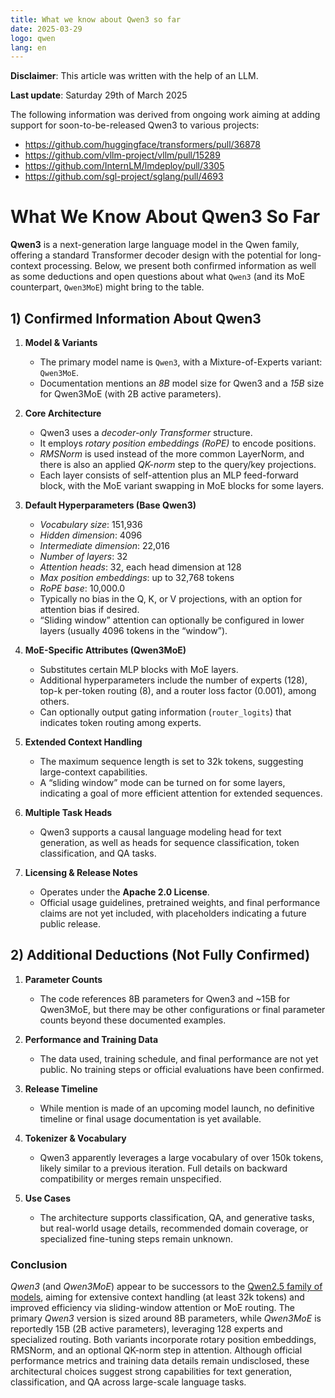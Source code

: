 ```yaml
---
title: What we know about Qwen3 so far
date: 2025-03-29
logo: qwen
lang: en
---
```


**Disclaimer**: This article was written with the help of an LLM.

**Last update**: Saturday 29th of March 2025

The following information was derived from ongoing work aiming at adding support for soon-to-be-released Qwen3 to various projects:
- https://github.com/huggingface/transformers/pull/36878
- https://github.com/vllm-project/vllm/pull/15289
- https://github.com/InternLM/lmdeploy/pull/3305
- https://github.com/sgl-project/sglang/pull/4693

# What We Know About Qwen3 So Far

**Qwen3** is a next-generation large language model in the Qwen family, offering a standard Transformer decoder design with the potential for long-context processing. Below, we present both confirmed information as well as some deductions and open questions about what `Qwen3` (and its MoE counterpart, `Qwen3MoE`) might bring to the table.

## 1) Confirmed Information About Qwen3

1. **Model & Variants**
   - The primary model name is `Qwen3`, with a Mixture-of-Experts variant: `Qwen3MoE`.
   - Documentation mentions an *8B* model size for Qwen3 and a *15B* size for Qwen3MoE (with 2B active parameters).

2. **Core Architecture**
   - Qwen3 uses a *decoder-only Transformer* structure.
   - It employs *rotary position embeddings (RoPE)* to encode positions.
   - *RMSNorm* is used instead of the more common LayerNorm, and there is also an applied *QK-norm* step to the query/key projections.
   - Each layer consists of self-attention plus an MLP feed-forward block, with the MoE variant swapping in MoE blocks for some layers.

3. **Default Hyperparameters (Base Qwen3)**
   - *Vocabulary size*: 151,936
   - *Hidden dimension*: 4096
   - *Intermediate dimension*: 22,016
   - *Number of layers*: 32
   - *Attention heads*: 32, each head dimension at 128
   - *Max position embeddings*: up to 32,768 tokens
   - *RoPE base*: 10,000.0
   - Typically no bias in the Q, K, or V projections, with an option for attention bias if desired.
   - “Sliding window” attention can optionally be configured in lower layers (usually 4096 tokens in the “window”).

4. **MoE-Specific Attributes (Qwen3MoE)**
   - Substitutes certain MLP blocks with MoE layers.
   - Additional hyperparameters include the number of experts (128), top-k per-token routing (8), and a router loss factor (0.001), among others.
   - Can optionally output gating information (`router_logits`) that indicates token routing among experts.

5. **Extended Context Handling**
   - The maximum sequence length is set to 32k tokens, suggesting large-context capabilities.
   - A “sliding window” mode can be turned on for some layers, indicating a goal of more efficient attention for extended sequences.

6. **Multiple Task Heads**
   - Qwen3 supports a causal language modeling head for text generation, as well as heads for sequence classification, token classification, and QA tasks.

7. **Licensing & Release Notes**
   - Operates under the **Apache 2.0 License**.
   - Official usage guidelines, pretrained weights, and final performance claims are not yet included, with placeholders indicating a future public release.

## 2) Additional Deductions (Not Fully Confirmed)

1. **Parameter Counts**
   - The code references 8B parameters for Qwen3 and ~15B for Qwen3MoE, but there may be other configurations or final parameter counts beyond these documented examples.

2. **Performance and Training Data**
   - The data used, training schedule, and final performance are not yet public. No training steps or official evaluations have been confirmed.

3. **Release Timeline**
   - While mention is made of an upcoming model launch, no definitive timeline or final usage documentation is yet available.

4. **Tokenizer & Vocabulary**
   - Qwen3 apparently leverages a large vocabulary of over 150k tokens, likely similar to a previous iteration. Full details on backward compatibility or merges remain unspecified.

5. **Use Cases**
   - The architecture supports classification, QA, and generative tasks, but real-world usage details, recommended domain coverage, or specialized fine-tuning steps remain unknown.

### Conclusion

*Qwen3* (and *Qwen3MoE*) appear to be successors to the [Qwen2.5 family of models](https://qwenlm.github.io/blog/qwen2.5/), aiming for extensive context handling (at least 32k tokens) and improved efficiency via sliding-window attention or MoE routing. The primary *Qwen3* version is sized around 8B parameters, while *Qwen3MoE* is reportedly 15B (2B active parameters), leveraging 128 experts and specialized routing. Both variants incorporate rotary position embeddings, RMSNorm, and an optional QK-norm step in attention. Although official performance metrics and training data details remain undisclosed, these architectural choices suggest strong capabilities for text generation, classification, and QA across large-scale language tasks.
